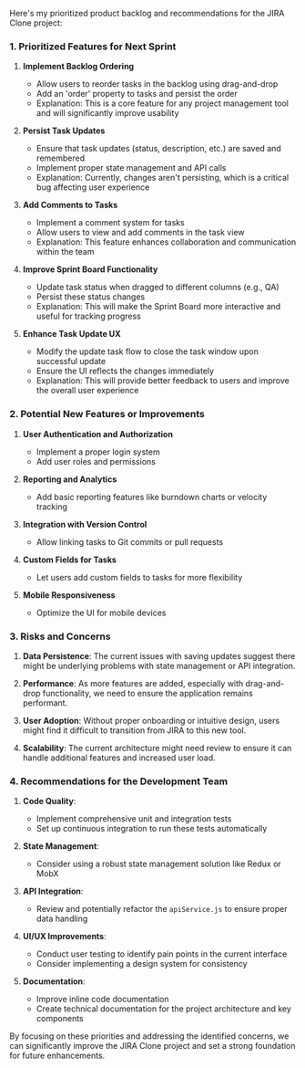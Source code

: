 Here's my prioritized product backlog and recommendations for the JIRA Clone project:

### 1. Prioritized Features for Next Sprint

1. **Implement Backlog Ordering**
   - Allow users to reorder tasks in the backlog using drag-and-drop
   - Add an 'order' property to tasks and persist the order
   - Explanation: This is a core feature for any project management tool and will significantly improve usability

2. **Persist Task Updates**
   - Ensure that task updates (status, description, etc.) are saved and remembered
   - Implement proper state management and API calls
   - Explanation: Currently, changes aren't persisting, which is a critical bug affecting user experience

3. **Add Comments to Tasks**
   - Implement a comment system for tasks
   - Allow users to view and add comments in the task view
   - Explanation: This feature enhances collaboration and communication within the team

4. **Improve Sprint Board Functionality**
   - Update task status when dragged to different columns (e.g., QA)
   - Persist these status changes
   - Explanation: This will make the Sprint Board more interactive and useful for tracking progress

5. **Enhance Task Update UX**
   - Modify the update task flow to close the task window upon successful update
   - Ensure the UI reflects the changes immediately
   - Explanation: This will provide better feedback to users and improve the overall user experience

### 2. Potential New Features or Improvements

1. **User Authentication and Authorization**
   - Implement a proper login system
   - Add user roles and permissions

2. **Reporting and Analytics**
   - Add basic reporting features like burndown charts or velocity tracking

3. **Integration with Version Control**
   - Allow linking tasks to Git commits or pull requests

4. **Custom Fields for Tasks**
   - Let users add custom fields to tasks for more flexibility

5. **Mobile Responsiveness**
   - Optimize the UI for mobile devices

### 3. Risks and Concerns

1. **Data Persistence**: The current issues with saving updates suggest there might be underlying problems with state management or API integration.

2. **Performance**: As more features are added, especially with drag-and-drop functionality, we need to ensure the application remains performant.

3. **User Adoption**: Without proper onboarding or intuitive design, users might find it difficult to transition from JIRA to this new tool.

4. **Scalability**: The current architecture might need review to ensure it can handle additional features and increased user load.

### 4. Recommendations for the Development Team

1. **Code Quality**:
   - Implement comprehensive unit and integration tests
   - Set up continuous integration to run these tests automatically

2. **State Management**:
   - Consider using a robust state management solution like Redux or MobX

3. **API Integration**:
   - Review and potentially refactor the `apiService.js` to ensure proper data handling

4. **UI/UX Improvements**:
   - Conduct user testing to identify pain points in the current interface
   - Consider implementing a design system for consistency

5. **Documentation**:
   - Improve inline code documentation
   - Create technical documentation for the project architecture and key components

By focusing on these priorities and addressing the identified concerns, we can significantly improve the JIRA Clone project and set a strong foundation for future enhancements.